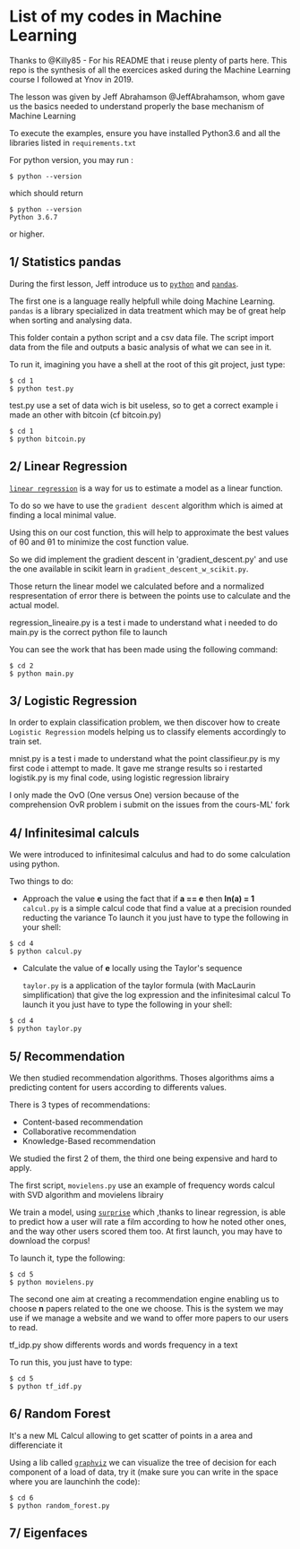 # List of my codes in Machine Learning

Thanks to @Killy85 - For his README that i reuse plenty of parts here.
This repo is the synthesis of all the exercices asked during the Machine Learning course I followed at Ynov in 2019.

The lesson was given by Jeff Abrahamson @JeffAbrahamson, whom gave us the basics needed to understand properly the base mechanism of Machine Learning


To execute the examples, ensure you have installed Python3.6 and all the libraries listed in `requirements.txt`

For python version, you may run :

```console
$ python --version
```

which should return

```console
$ python --version
Python 3.6.7
```
or higher.

## 1/ Statistics pandas

During the first lesson, Jeff introduce us to [`python`](https://www.python.org/) and [`pandas`](https://pandas.pydata.org/). 

The first one is a language really helpfull while doing Machine Learning. `pandas` is a library specialized in data treatment which may be of great help when sorting and analysing data.

This folder contain a python script and a csv data file. The script import data from the file and outputs a basic analysis of what we can see in it.

To run it, imagining you have a shell at the root of this git project, just type:

```console
$ cd 1
$ python test.py
```

test.py use a set of data wich is bit useless, so to get a correct example i made an other with bitcoin (cf bitcoin.py)

```console
$ cd 1
$ python bitcoin.py
```

## 2/ Linear Regression

[`linear regression`](https://en.wikipedia.org/wiki/Linear_regression) is a way for us to estimate a model as a linear function.

To do so we have to use the `gradient descent` algorithm which is aimed at finding a local minimal value.

Using this on our cost function, this will help to approximate the best values of θ0 and θ1 to minimize the cost function value.

So we did implement the gradient descent in 'gradient_descent.py' and use the one available in scikit learn in `gradient_descent_w_scikit.py`.

Those return the linear model we calculated before and a normalized respresentation of error there is between the points use to calculate and the actual model.

regression_lineaire.py is a test i made to understand what i needed to do
main.py is the correct python file to launch

You can see the work that has been made using the following command:

```console
$ cd 2
$ python main.py
```

## 3/ Logistic Regression

In order to explain classification problem, we then discover how to create `Logistic Regression` models helping us to classify elements accordingly to train set.

mnist.py is a test i made to understand what the point
classifieur.py is my first code i attempt to made. It gave me strange results so i restarted
logistik.py is my final code, using logistic regression librairy

I only made the OvO (One versus One) version because of the comprehension OvR problem i submit on the issues from the cours-ML' fork

## 4/ Infinitesimal calculs

We were introduced to infinitesimal calculus and had to do some calculation using python.


Two things to do:
* Approach the value **e** using the fact that if **a == e** then **ln(a) = 1**
    `calcul.py` is a simple calcul code that find a value at a precision rounded reducting the variance
    To launch it you just have to type the following in your shell:
    
```console
$ cd 4
$ python calcul.py
```

* Calculate the value of **e** locally using the Taylor's sequence

    `taylor.py` is a application of the taylor formula (with MacLaurin simplification) that give the log expression and the infinitesimal calcul
    To launch it you just have to type the following in your shell:
    
```console
$ cd 4
$ python taylor.py
```

## 5/ Recommendation

We then studied recommendation algorithms. Thoses algorithms aims a predicting content for users according to differents values.

There is 3 types of recommendations:

* Content-based recommendation
* Collaborative recommendation
* Knowledge-Based recommendation

We studied the first 2 of them, the third one being expensive and hard to apply.

The first script, `movielens.py` use an example of frequency words calcul with SVD algorithm and movielens librairy

We train a model, using [`surprise`](http://surpriselib.com/) which ,thanks to linear regression, is able to predict how a user will rate a film according to how he noted other ones, and the way other users scored them too. At first launch, you may have to download the corpus!

To launch it, type the following:

```console
$ cd 5
$ python movielens.py
```

The second one aim at creating a recommendation engine enabling us to choose **n** papers related to the one we choose. This is the system we may use if we manage a website and we wand to offer more papers to our users to read.

tf_idp.py show differents words and words frequency in a text

To run this, you just have to type:

```console
$ cd 5
$ python tf_idf.py
```

## 6/ Random Forest

It's a new ML Calcul allowing to get scatter of points in a area and differenciate it

Using a lib called [`graphviz`](https://www.graphviz.org/) we can visualize the tree of decision for each component of a load of data, try it (make sure you can write in the space where you are launchinh the code):

```console
$ cd 6
$ python random_forest.py
```

## 7/ Eigenfaces
